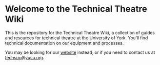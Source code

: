 # Welcome to the Technical Theatre Wiki

This is the repository for the Technical Theatre Wiki, a collection of guides and resources for technical theatre at the University of York. You'll find technical documentation on our equipment and processes.

You may be looking for our [website](https://yorktechsoc.org) instead; or if you need to contact us at [techsoc@yusu.org](mailto:techsoc@yusu.org).
